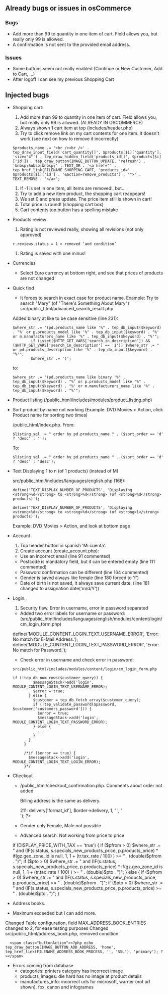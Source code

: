 ## Already bugs or issues in osCommerce

### Bugs

- Add more than 99 to quantity in one item of cart. Field allows you, but really only
99 is allowed.
- A confirmation is not sent to the provided email address.

### Issues

- Some buttons seem not really enabled (Continue or New Customer, Add to Cart, ...) 
- After logoff I can see my previous Shopping Cart

## Injected bugs
   
- Shopping cart:

  1. Add more than 99 to quantity in one item of cart. Field allows you, but really only 99 is allowed. (ALREADY IN OSCOMMERCE)
  1. Always shown 1 cart item at top (includes/header.php)
  1. Try to click remove link on my cart contents for one item. It doesn't work (see next on how to remove it incorrectly)

    ```
    $products_name .= '<br /><br />' . tep_draw_input_field('cart_quantity[]', $products[$i]['quantity'], 'size="4"') . tep_draw_hidden_field('products_id[]', $products[$i]['id']) . tep_draw_button(IMAGE_BUTTON_UPDATE, 'refresh') . '&nbsp;&nbsp;&nbsp;' . TEXT_OR . '<a href="' . tep_href_link(FILENAME_SHOPPING_CART, 'products_id=' . $products[$i]['id'] . '&action=remove_products') . '">' . TEXT_REMOVE . '</a>';
    ```

  1. If -1 is set in one item, all items are removed!, but…
  1. Try to add a new item product, the shopping cart reappears!
  1. We set 0 and press update. The price item still is shown in cart!
  1. Total price is round! (shopping cart box)
  1. Cart contents top button has a spelling mistake

- Products review 

  1.	Rating is not reviewed really, showing all revisions (not only approved)

    ```r.reviews.status = 1 > removed ‘and condition’```

  1.	Rating is saved with one minus!

- Currencies

  * Select Euro currency at bottom right, and see that prices of products are not changed
    
- Quick find

  * It forces to search in exact case for product name. Example: Try to search "Mary" (of "There's Something About Mary")
  src/public_html/advanced_search_result.php
    
  Added binary at like to be case sensitive (line 231):

  ```
  $where_str .= "(pd.products_name like '%" . tep_db_input($keyword) . "%' or p.products_model like '%" . tep_db_input($keyword) . "%' or m.manufacturers_name like '%" . tep_db_input($keyword) . "%'";
          if (isset($HTTP_GET_VARS['search_in_description']) && ($HTTP_GET_VARS['search_in_description'] == '1')) $where_str .= " or pd.products_description like '%" . tep_db_input($keyword) . "%'";
          $where_str .= ')';
  ```
  to:

  ```
  $where_str .= "(pd.products_name like binary '%" . tep_db_input($keyword) . "%' or p.products_model like '%" . tep_db_input($keyword) . "%' or m.manufacturers_name like '%" . tep_db_input($keyword) . "%'";
  ```


- Product listing (/public_html/includes/modules/product_listing.php)
  
 * Sort product by name not working (Example: DVD Movies > Action, click Product name for sorting two times)

      /public_html/index.php. From:

      ```
      $listing_sql .= " order by pd.products_name " . ($sort_order == 'd' ? 'desc' : '');
      ```

      To:

      ```
      $listing_sql .= " order by pd.products_name " . ($sort_order == 'd' ? 'desc' : 'desc');
      ```


  * Text Displaying 1 to n (of 1 products) (instead of M)

      src/public_html/includes/languages/english.php (168):

      ```
      define('TEXT_DISPLAY_NUMBER_OF_PRODUCTS', 'Displaying <strong>%d</strong> to <strong>%d</strong> (of <strong>%d</strong> products)');

      ```

      ```
      define('TEXT_DISPLAY_NUMBER_OF_PRODUCTS', 'Displaying <strong>%d</strong> to <strong>%d</strong> (of <strong>1</strong> products)');
      ```

      Example: DVD Movies > Action, and look at bottom page


- Account
  
  1. Top header button in spanish 'Mi cuenta'.
  2. Create account (create_account.php):
    * Use an incorrect email (line 91 commented)
    * Postcode is mandatory field, but it can be entered empty (line 111 commented)
    * Password confirmation can be different (line 164 commented)
    * Gender is saved always like female (line 180 forced to 'f')
    * Date of birth is not saved, it always save current date. (line 181 changed to assignation
    date('m/d/Y'))

- Login.
     1. Security flaw. Error in username, error in password separated
     
     * Added two error labels for username or password:
     (src/public_html/includes/languages/english/modules/content/login/cm_login_form.php)
     
     define('MODULE_CONTENT_LOGIN_TEXT_USERNAME_ERROR', 'Error: No match for E-Mail Address.');
     define('MODULE_CONTENT_LOGIN_TEXT_PASSWORD_ERROR', 'Error: No match for Password.');
        
     * Check error in username and check error in password:
      
     ```src/public_html/includes/modules/content/login/cm_login_form.php```
    
     ```
     if (!tep_db_num_rows($customer_query)) {
              $messageStack->add('login', MODULE_CONTENT_LOGIN_TEXT_USERNAME_ERROR);
              $error = true;
            } else {
              $customer = tep_db_fetch_array($customer_query);
              if (!tep_validate_password($password, $customer['customers_password'])) {
                $error = true;
                $messageStack->add('login', MODULE_CONTENT_LOGIN_TEXT_PASSWORD_ERROR);
              } else {
                ...
              }
            }
          }
    
          /*if ($error == true) {
            $messageStack->add('login', MODULE_CONTENT_LOGIN_TEXT_LOGIN_ERROR);
          }*/
     ```
  
- Checkout
   * /public_html/checkout_confirmation.php. Comments about order not added
   
     Billing address is the same as delivery.
     
     211:  <td><?php echo tep_address_format($order->delivery['format_id'], $order->delivery, 1, ' ', '<br />'); ?></td>
   
    * Gender only Female, Male not possible
    

  
  * Advanced search. Not working from price to price

   
  if (DISPLAY_PRICE_WITH_TAX == 'true') {
    if ($pfrom > 0) $where_str .= " and (IF(s.status, s.specials_new_products_price, p.products_price) * if(gz.geo_zone_id is null, 1, 1 + (tr.tax_rate / 100) ) >= " . (double)$pfrom . ")";
    if ($pto > 0) $where_str .= " and (IF(s.status, s.specials_new_products_price, p.products_price) * if(gz.geo_zone_id is null, 1, 1 + (tr.tax_rate / 100) ) >= " . (double)$pto . ")";
  } else {
    if ($pfrom > 0) $where_str .= " and (IF(s.status, s.specials_new_products_price, p.products_price) >= " . (double)$pfrom . ")";
    if ($pto > 0) $where_str .= " and (IF(s.status, s.specials_new_products_price, p.products_price) >= " . (double)$pto . ")";
  }

- Address books. 

 * Maximum exceeded but I can add more.

  Changed Table configuration, field MAX_ADDRESS_BOOK_ENTRIES changed to 2, for ease testing purposes
  Changed src/public_html/address_book.php, removed condition
    
  <?php
    if (tep_count_customer_address_book_entries() < MAX_ADDRESS_BOOK_ENTRIES) {
  ?>
  
      <span class="buttonAction"><?php echo tep_draw_button(IMAGE_BUTTON_ADD_ADDRESS, 'home', tep_href_link(FILENAME_ADDRESS_BOOK_PROCESS, '', 'SSL'), 'primary'); ?></span>
  
  <?php
    }
  ?>
  
- Errors coming from database
   * categories: printers category has incorrect image
   * products_images: die hard has no image at product details
   * manufactures_info: incorrect urls for microsoft, warner (not url shown), fox, canon and infogrames
   
   